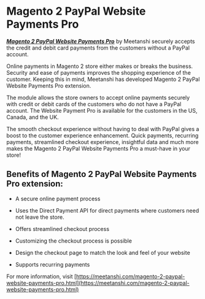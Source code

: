 # Magento 2 PayPal Website Payments Pro

***[Magento 2 PayPal Website Payments Pro](https://meetanshi.com/magento-2-paypal-website-payments-pro.html)*** by Meetanshi securely accepts the credit and debit card payments from the customers without a PayPal account.

Online payments in Magento 2 store either makes or breaks the business. Security and ease of payments improves the shopping experience of the customer. Keeping this in mind, Meetanshi has developed Magento 2 PayPal Website Payments Pro extension.

The module allows the store owners to accept online payments securely with credit or debit cards of the customers who do not have a PayPal account. The Website Payment Pro is available for the customers in the US, Canada, and the UK.

The smooth checkout experience without having to deal with PayPal gives a boost to the customer experience enhancement. Quick payments, recurring payments, streamlined checkout experience, insightful data and much more makes the Magento 2 PayPal Website Payments Pro a must-have in your store!

##  Benefits of Magento 2 PayPal Website Payments Pro extension:

* A secure online payment process

* Uses the Direct Payment API for direct payments where customers need not leave the store.

* Offers streamlined checkout process

* Customizing the checkout process is possible

* Design the checkout page to match the look and feel of your website

* Supports recurring payments

For more information, visit [https://meetanshi.com/magento-2-paypal-website-payments-pro.html](https://meetanshi.com/magento-2-paypal-website-payments-pro.html)



